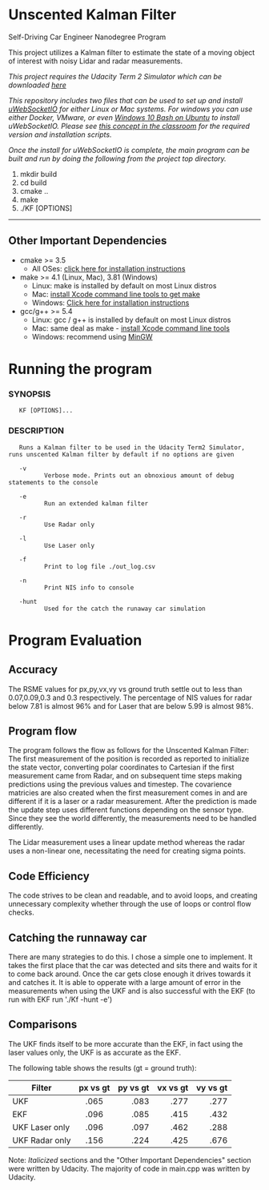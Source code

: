 # Unscented Kalman Filter
Self-Driving Car Engineer Nanodegree Program

This project utilizes a Kalman filter to estimate the state of a moving object of interest with noisy Lidar and radar measurements. 

*This project requires the Udacity Term 2 Simulator which can be downloaded [here](https://github.com/udacity/self-driving-car-sim/releases)*

*This repository includes two files that can be used to set up and install [uWebSocketIO](https://github.com/uWebSockets/uWebSockets) for either Linux or Mac systems. For windows you can use either Docker, VMware, or even [Windows 10 Bash on Ubuntu](https://www.howtogeek.com/249966/how-to-install-and-use-the-linux-bash-shell-on-windows-10/) to install uWebSocketIO. Please see [this concept in the classroom](https://classroom.udacity.com/nanodegrees/nd013/parts/40f38239-66b6-46ec-ae68-03afd8a601c8/modules/0949fca6-b379-42af-a919-ee50aa304e6a/lessons/f758c44c-5e40-4e01-93b5-1a82aa4e044f/concepts/16cf4a78-4fc7-49e1-8621-3450ca938b77) for the required version and installation scripts.*

*Once the install for uWebSocketIO is complete, the main program can be built and run by doing the following from the project top directory.*

1. mkdir build
2. cd build
3. cmake ..
4. make
5. ./KF [OPTIONS]

---

## Other Important Dependencies

* cmake >= 3.5
  * All OSes: [click here for installation instructions](https://cmake.org/install/)
* make >= 4.1 (Linux, Mac), 3.81 (Windows)
  * Linux: make is installed by default on most Linux distros
  * Mac: [install Xcode command line tools to get make](https://developer.apple.com/xcode/features/)
  * Windows: [Click here for installation instructions](http://gnuwin32.sourceforge.net/packages/make.htm)
* gcc/g++ >= 5.4
  * Linux: gcc / g++ is installed by default on most Linux distros
  * Mac: same deal as make - [install Xcode command line tools](https://developer.apple.com/xcode/features/)
  * Windows: recommend using [MinGW](http://www.mingw.org/)

# Running the program
### SYNOPSIS

       KF [OPTIONS]... 

### DESCRIPTION
       Runs a Kalman filter to be used in the Udacity Term2 Simulator, runs unscented Kalman filter by default if no options are given

       -v
              Verbose mode. Prints out an obnoxious amount of debug statements to the console

       -e
              Run an extended kalman filter

       -r
              Use Radar only

       -l
              Use Laser only

       -f
              Print to log file ./out_log.csv

       -n
              Print NIS info to console

       -hunt 
              Used for the catch the runaway car simulation

# Program Evaluation
## Accuracy
The RSME values for px,py,vx,vy vs ground truth settle out to less than 0.07,0.09,0.3 and 0.3 respectively. The percentage of NIS values for  radar below 7.81 is almost 96% and for Laser that are below 5.99 is almost 98%.  

## Program flow
The program follows the flow as follows for the Unscented Kalman Filter:
The first measurement of the position is recorded as reported to initialize the state vector, converting polar coordinates to Cartesian if the first measurement came from Radar, and on subsequent time steps making predictions using the previous values and timestep. The covarience matricies are also created when the first measurement comes in and are different if it is a laser or a radar measurement. After the prediction is made the update step uses different functions depending on the sensor type. Since they see the world differently, the measurements need to be handled differently.

The Lidar measurement uses a linear update method whereas the radar uses a non-linear one, necessitating the need for creating sigma points.

## Code Efficiency
The code strives to be clean and readable, and to avoid loops, and creating unnecessary complexity whether through the use of loops or control flow checks. 

## Catching the runnaway car
There are many strategies to do this. I chose a simple one to implement. It takes the first place that the car was detected and sits there and waits for it to come back around. Once the car gets close enough it drives towards it and catches it. It is able to opperate with a large amount of error in the measurements when using the UKF and is also successful with the EKF (to run with EKF run './Kf -hunt -e')

## Comparisons
The UKF finds itself to be more accurate than the EKF, in fact using the laser values only, the UKF is as accurate as the EKF. 

The following table shows the results (gt = ground truth):

| Filter        | px vs gt  | py vs gt | vx vs gt | vy vs gt |
| ------------- |:---------:| --------:| --------:| --------:|
| UKF           | .065      |   .083   |   .277   |   .277   |
| EKF           | .096      |   .085   |   .415   |   .432   |
| UKF Laser only| .096      |   .097   |   .462   |   .288   |
| UKF Radar only| .156      |   .224   |   .425   |   .676   |


Note: *Italicized* sections and the "Other Important Dependencies" section were written by Udacity. The majority of code in main.cpp was written by Udacity.

